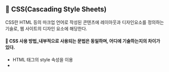 ## 💭 CSS(Cascading Style Sheets)

CSS란 HTML 등의 마크업 언어로 작성된 콘텐츠에 레이아웃과 디자인요소를 정의하는 기술로, 웹 사이트의 디자인 요소에 해당한다.

#### 📑 CSS 사용 방법_내부적으로 사용되는 문법은 동일하며, 어디에 기술하는지의 차이가 있다.
- HTML 태그의 style 속성을 이용
- <style> 태그를 통해 HTML 문서 내부에 기술 (<style> 태그는 주로 <head>태그 내부에 사용합니다)
- .css 파일로 분리하여 HTML 문서에 연결

------------

<img src="https://github.com/yejinsohn/TIL/assets/104317217/6dfd3000-b23a-4345-8e09-1ff21d3322c9" width="300" height="200"/>

#### 💡 Margin과 Padding의 차이
Margin: Object와 화면과의 여백(외부여백) <br>
Padding: Object 내의 내부여백 <br>

#### 🏷️ 속성값 지정
##### 1. 속성값 4개 지정 : 위, 오른쪽, 아래, 왼쪽 순서
##### 2. 속성값 2개 지정 : 첫 번째 값은 위와 아래, 두번째 값은 오른쪽과 왼쪽 여백 의미
##### 3. 속성값 1개 지정 : 위, 오른쪽, 아래, 왼쪽 모두 같은 값 사용
##### 4. 단일 속성 부여 : ex) margin-right: 20px, padding-top: 10px
##### 5. 가운데 정렬 : auto 이용 (padding은 auto값 선언 불가)
